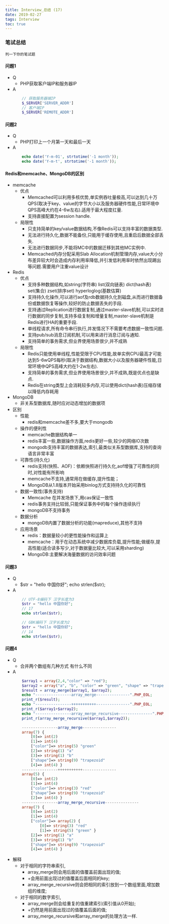 ```yaml
---
title: Interview_总结 (17)
date: 2019-02-27
tags: Interview
toc: true
---
```


### 笔试总结
    列一下你的笔试题
    
<!-- more -->

#### 问题1
- Q
    * PHP获取客户端IP和服务器IP
- A
    ```php
        // 获取服务器端IP
        $_SERVER['SERVER_ADDR'] 
        // 客户端IP
        $_SERVER['REMOTE_ADDR'] 
    ```

#### 问题2
- Q
    * PHP打印上一个月第一天和最后一天
- A
    ```php
        echo date('Y-m-01', strtotime('-1 month'));
        echo date('Y-m-t', strtotime('-1 month'));
    ```

#### Redis和memcache、MongoDB的区别
- memcache
    * 优点
        * Memcached可以利用多核优势,单实例吞吐量极高,可以达到几十万QPS(取决于key、value的字节大小以及服务器硬件性能,日常环境中QPS高峰大约在4-6w左右).适用于最大程度扛量.
        * 支持直接配置为session handle.
    * 局限性
        * 只支持简单的key/value数据结构,不像Redis可以支持丰富的数据类型.
        * 无法进行持久化,数据不能备份,只能用于缓存使用,且重启后数据全部丢失.
        * 无法进行数据同步,不能将MC中的数据迁移到其他MC实例中.
        * Memcached内存分配采用Slab Allocation机制管理内存,value大小分布差异较大时会造成内存利用率降低,并引发低利用率时依然出现踢出等问题.需要用户注重value设计
- Redis
    * 优点
        * 支持多种数据结构,如string(字符串) list(双向链表) dict(hash表) set(集合) zset(排序set) hyperloglog(基数估算)
        * 支持持久化操作,可以进行aof及rdb数据持久化到磁盘,从而进行数据备份或数据恢复等操作,较好的防止数据丢失的手段.
        * 支持通过Replication进行数据复制,通过master-slave机制,可以实时进行数据的同步复制,支持多级复制和增量复制,master-slave机制是Redis进行HA的重要手段.
        * 单线程请求,所有命令串行执行,并发情况下不需要考虑数据一致性问题.
        * 支持pub/sub消息订阅机制,可以用来进行消息订阅与通知.
        * 支持简单的事务需求,但业界使用场景很少,并不成熟
    * 局限性
        * Redis只能使用单线程,性能受限于CPU性能,故单实例CPU最高才可能达到5-6wQPS每秒(取决于数据结构,数据大小以及服务器硬件性能,日常环境中QPS高峰大约在1-2w左右).
        * 支持简单的事务需求,但业界使用场景很少,并不成熟,既是优点也是缺点.
        * Redis在string类型上会消耗较多内存,可以使用dict(hash表)压缩存储以降低内存耗用
- MongoDB
    * 非关系型数据库,随时应对动态增加的数据项
- 区别
    * 性能
        * redis和memcache差不多,要大于mongodb
    * 操作的便利性
        * memcache数据结构单一
        * redis丰富一些,数据操作方面,redis更好一些,较少的网络IO次数
        * mongodb支持丰富的数据表达,索引,最类似关系型数据库,支持的查询语言非常丰富
    * 可靠性(持久化)
        * redis支持(快照、AOF)：依赖快照进行持久化,aof增强了可靠性的同时,对性能有所影响
        * memcache不支持,通常用在做缓存,提升性能；
        * MongoDB从1.8版本开始采用binlog方式支持持久化的可靠性
    * 数据一致性(事务支持)
        * Memcache 在并发场景下,用cas保证一致性
        * redis事务支持比较弱,只能保证事务中的每个操作连续执行
        * mongoDB不支持事务
    * 数据分析
        * mongoDB内置了数据分析的功能(mapreduce),其他不支持
    * 应用场景
        * redis：数据量较小的更性能操作和运算上
        * memcache：用于在动态系统中减少数据库负载,提升性能;做缓存,提高性能(适合读多写少,对于数据量比较大,可以采用sharding)
        * MongoDB:主要解决海量数据的访问效率问题

#### 问题3
- Q
    * $str = "hello 中国你好"; echo strlen($str);
- A
    ```php
        // UTF-8编码下 汉字长度为3
        $str = "hello 中国你好";
        // 17
        echo strlen($str);

        // GBK编码下 汉字长度为2
        $str = "hello 中国你好";
        // 14
        echo strlen($str);
    ```

#### 问题4
- Q
    * 合并两个数组有几种方式 有什么不同
- A
    ```php
        $array1 = array(2,4,"color" => "red");
        $array2 = array("a", "b", "color" => "green", "shape" => "trapezoid", 4);
        $result = array_merge($array1, $array2);
        echo "----------------array_merge---------------".PHP_EOL;
        print_r($result);
        echo "----------------+++++++++++---------------".PHP_EOL;
        print_r($array1+$array2);
        echo "----------------array_merge_recursive---------------".PHP_EOL;
        print_r(array_merge_recursive($array1,$array2));

        ----------------array_merge--------------- 
        array(7) { 
            [0]=> int(2) 
            [1]=> int(4) 
            ["color"]=> string(5) "green" 
            [2]=> string(1) "a" 
            [3]=> string(1) "b" 
            ["shape"]=> string(9) "trapezoid" 
            [4]=> int(4) } 
        ----------------+++++++++++--------------- 
        array(5) { 
            [0]=> int(2) 
            [1]=> int(4) 
            ["color"]=> string(3) "red"
            ["shape"]=> string(9) "trapezoid" 
            [2]=> int(4) } 
        ----------------array_merge_recursive--------------- 
        array(7) { 
            [0]=> int(2) 
            [1]=> int(4) 
            ["color"]=> array(2) { 
                [0]=> string(3) "red" 
                [1]=> string(5) "green" } 
            [2]=> string(1) "a" 
            [3]=> string(1) "b" 
            ["shape"]=> string(9) "trapezoid" 
            [4]=> int(4) } 
    ```
- 解释
    * 对于相同的字符串索引,
        * array_merge则会用后面的值覆盖前面出现的值;
        * +会用前面出现过的值覆盖后面相同的key;
        * array_merge_recursive则会把相同的索引放到一个数组里面,增加数组的维度;
    * 对于相同的数字索引,
        * array_merge则会给重复的值重建索引(索引值从0开始);
        * +仍然是用前面出现过的值覆盖后面的值;
        * array_merge_recursive和array_merge的处理方法一样.
